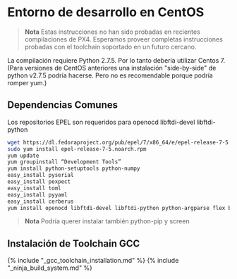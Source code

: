 # Entorno de desarrollo en CentOS

> **Nota** Estas instrucciones no han sido probadas en recientes compilaciones de PX4. Esperamos proveer completas instrucciones probadas con el toolchain soportado en un futuro cercano.

La compilación requiere Python 2.7.5. Por lo tanto debería utilizar Centos 7. (Para versiones de CentOS anteriores una instalación "side-by-side" de python v2.7.5 podría hacerse. Pero no es recomendable porque podría romper yum.)

## Dependencias Comunes

Los repositorios EPEL son requeridos para openocd libftdi-devel libftdi-python

```sh
wget https://dl.fedoraproject.org/pub/epel/7/x86_64/e/epel-release-7-5.noarch.rpm
sudo yum install epel-release-7-5.noarch.rpm
yum update
yum groupinstall “Development Tools”
yum install python-setuptools python-numpy
easy_install pyserial
easy_install pexpect
easy_install toml
easy_install pyyaml
easy_install cerberus
yum install openocd libftdi-devel libftdi-python python-argparse flex bison-devel ncurses-devel ncurses-libs autoconf texinfo libtool zlib-devel cmake vim-common
```

> **Nota** Podría querer instalar también python-pip y screen

## Instalación de Toolchain GCC

<!-- import GCC toolchain common documentation --> {% include "_gcc_toolchain_installation.md" %}

<!-- import docs ninja build system --> {% include "_ninja_build_system.md" %}